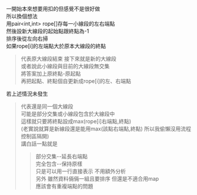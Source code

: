 一開始本來想要用扣的但感覺不是很好做<br>
所以換個想法<br>
用pair<int,int> rope[]存每一小線段的左右端點<br>
然後設新大線段的起始點跟終點為-1<br>
排序後從左向右掃<br>
如果rope[i]的左端點大於原本大線段的終點<br>
>代表原大線段結束 接下來就是新的大線段<br>
>或者說此小線段與目前的大線段無交集<br>
>將答案加上原終點-原起點<br>
>再把起點、終點個自更新成rope[i]的左、右端點<br>

若上述情況未發生<br>
>代表還是同一個大線段<br>
>可能是部分交集或小線段包含於大線段中<br>
>這樣就只要將終點設成max(rope[i]右端點,終點)<br>
>(老實說就算是新線段還是能用max(該點右端點,終點) 所以我偷懶沒用流程控制區隔開)<br>
>講白話一點就是
>>部分交集--延長右端點<br>
>>完全包含--保持原樣<br>
>只是可以用一行直接表示 不用額外分析<br>
另外 雖然資料倆倆一組且要排序 但還是不適合用map<br>
應該會有重複端點的問題
